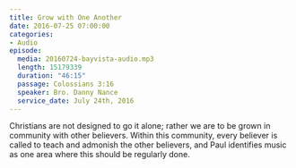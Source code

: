 ```yaml
---
title: Grow with One Another
date: 2016-07-25 07:00:00
categories:
- Audio
episode:
  media: 20160724-bayvista-audio.mp3
  length: 15179339
  duration: "46:15"
  passage: Colossians 3:16
  speaker: Bro. Danny Nance
  service_date: July 24th, 2016
---
```

Christians are not designed to go it alone; rather we are to be grown in community with other believers. Within this community, every believer is called to teach and admonish the other believers, and Paul identifies music as one area where this should be regularly done.